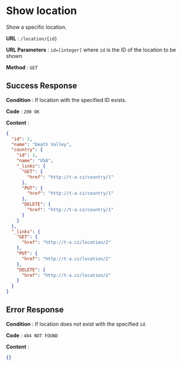 # Show location

Show a specific location.

**URL** : `/location/{id}`

**URL Parameters** : `id=[integer]` where `id` is the ID of the location to be shown

**Method** : `GET`

## Success Response

**Condition** : If location with the specified ID exists.

**Code** : `200 OK`

**Content** :

```json
{
  "id": 2,
  "name": "Death Valley",
  "country": {
    "id": 1,
    "name": "USA",
    "_links": {
      "GET": {
        "href": "http://t-a.cz/country/1"
      },
      "PUT": {
        "href": "http://t-a.cz/country/1"
      },
      "DELETE": {
        "href": "http://t-a.cz/country/1"
      }
    }
  },
  "_links": {
    "GET": {
      "href": "http://t-a.cz/location/2"
    },
    "PUT": {
      "href": "http://t-a.cz/location/2"
    },
    "DELETE": {
      "href": "http://t-a.cz/location/2"
    }
  }
}
```

## Error Response

**Condition** : If location does not exist with the specified `id`.

**Code** : `404 NOT FOUND`

**Content** : 
```json
{}
```